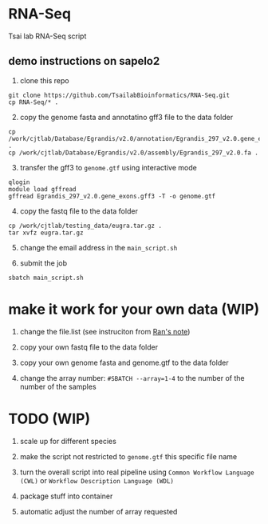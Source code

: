 # RNA-Seq

Tsai lab RNA-Seq script

## demo instructions on sapelo2

1. clone this repo

```
git clone https://github.com/TsailabBioinformatics/RNA-Seq.git
cp RNA-Seq/* .
```

2. copy the genome fasta and annotatino gff3 file to the data folder

```
cp /work/cjtlab/Database/Egrandis/v2.0/annotation/Egrandis_297_v2.0.gene_exons.gff3 .
cp /work/cjtlab/Database/Egrandis/v2.0/assembly/Egrandis_297_v2.0.fa .
```

3. transfer the gff3 to `genome.gtf` using interactive mode

```
qlogin
module load gffread
gffread Egrandis_297_v2.0.gene_exons.gff3 -T -o genome.gtf 
```

4. copy the fastq file to the data folder

```
cp /work/cjtlab/testing_data/eugra.tar.gz .
tar xvfz eugra.tar.gz
```

5. change the email address in the `main_script.sh`

6. submit the job

```
sbatch main_script.sh
```

# make it work for your own data (WIP)

1. change the file.list (see instruciton from [Ran's note](https://www.evernote.com/shard/s202/client/snv?noteGuid=070f6281-ef94-47c1-a4df-3dbb2083693c&noteKey=2e87d16e54db6d4b&sn=https%3A%2F%2Fwww.evernote.com%2Fshard%2Fs202%2Fsh%2F070f6281-ef94-47c1-a4df-3dbb2083693c%2F2e87d16e54db6d4b&title=RNAseq%2Bpipeline%2B%2528SLURM%2Bsystem%2B2020%2529))

2. copy your own fastq file to the data folder

3. copy your own genome fasta and genome.gtf to the data folder

4. change the array number: `#SBATCH --array=1-4` to the number of the number of the samples


# TODO (WIP)

1. scale up for different species

2. make the script not restricted to `genome.gtf` this specific file name

3. turn the overall script into real pipeline using `Common Workflow Language (CWL)` or `Workflow Description Language (WDL)`

4. package stuff into container

5. automatic adjust the number of array requested